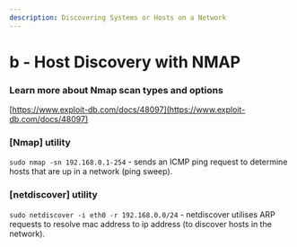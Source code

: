 ```yaml
---
description: Discovering Systems or Hosts on a Network
---
```


# b - Host Discovery with NMAP

### Learn more about Nmap scan types and options

[https://www.exploit-db.com/docs/48097](https://www.exploit-db.com/docs/48097)

### \[Nmap] utility

`sudo nmap -sn 192.168.0.1-254` - sends an ICMP ping request to determine hosts that are up in a network (ping sweep).

### \[netdiscover] utility

`sudo netdiscover -i eth0 -r 192.168.0.0/24` - netdiscover utilises ARP requests to resolve mac address to ip address (to discover hosts in the network).

